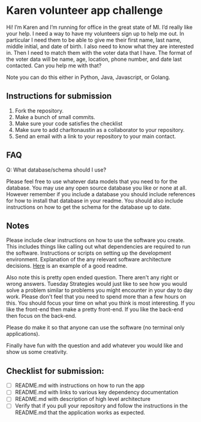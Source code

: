 # Karen volunteer app challenge


Hi! I’m Karen and I’m running for office in the great state of MI. I’d really like your help. I need a way to have my volunteers sign up to help me out.
In particular I need them to be able to give me their first name, last name, middle initial, and date of birth. I also need to know what they are interested in.
Then I need to match them with the voter data that I have. The format of the voter data will be name, age, location, phone number, and date last contacted.
Can you help me with that?

Note you can do this either in Python, Java, Javascript, or Golang.

## Instructions for submission

1.  Fork the repository.
1.  Make a bunch of small commits.
1.  Make sure your code satisfies the checklist
1.  Make sure to add charltonaustin as a collaborator to your repository.
1.  Send an email with a link to your repository to your main contact.

## FAQ

Q: What database/schema should I use?

Please feel free to use whatever data models that you need to for the database.
You may use any open source database you like or none at all.
However remember if you include a database you should include references for how to install that database in your readme.
You should also include instructions on how to get the schema for the database up to date.


## Notes

Please include clear instructions on how to use the software you create.
This includes things like calling out what dependencies are required to run the software.
Instructions or scripts on setting up the development environment.
Explanation of the any relevant software architecture decisions.
[Here](https://github.com/iharsh234/WebApp) is an example of a good readme.

Also note this is pretty open ended question.
There aren't any right or wrong answers.
Tuesday Strategies would just like to see how you would solve a problem similar to problems you might encounter in your day to day work.
Please don't feel that you need to spend more than a few hours on this.
You should focus your time on what you think is most interesting.
If you like the front-end then make a pretty front-end.
If you like the back-end then focus on the back-end.

Please do make it so that anyone can use the software (no terminal only applications).

Finally have fun with the question and add whatever you would like and show us some creativity.


## Checklist for submission:

- [ ] README.md with instructions on how to run the app
- [ ] README.md with links to various key dependency documentation
- [ ] README.md with description of high level architecture
- [ ] Verify that if you pull your repository and follow the instructions in the README.md that the application works as expected.
